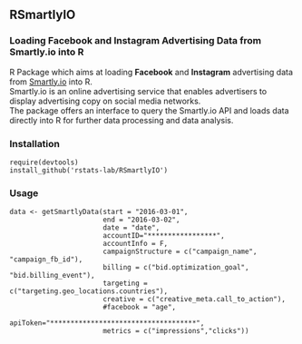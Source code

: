 ## RSmartlyIO

### Loading Facebook and Instagram Advertising Data from Smartly.io into R

R Package which aims at loading **Facebook** and **Instagram** advertising data from [Smartly.io](https://app.smartly.io) into R.  
Smartly.io is an online advertising service that enables advertisers to display advertising copy on social media networks.  
The package offers an interface to query the Smartly.io API and loads data directly into R for further data processing and data analysis.

### Installation

```
require(devtools)
install_github('rstats-lab/RSmartlyIO')
```

### Usage
```
data <- getSmartlyData(start = "2016-03-01",
                       end = "2016-03-02",
                       date = "date",
                       accountID="*****************",
                       accountInfo = F,
                       campaignStructure = c("campaign_name", "campaign_fb_id"),
                       billing = c("bid.optimization_goal", "bid.billing_event"),
                       targeting = c("targeting.geo_locations.countries"),
                       creative = c("creative_meta.call_to_action"),
                       #facebook = "age",
                       apiToken="************************************",
                       metrics = c("impressions","clicks"))
```
